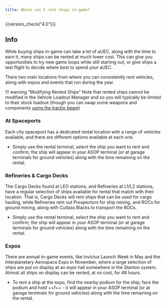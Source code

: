 ```yaml
---
title: Where can I rent ships in-game?
---
```


{{version_check("4.0")}}

## Info

While buying ships in-game can take a lot of aUEC, along with the time to earn
it, many ships can be rented at much lower cost. This can give you opportunities
to try new game loops while still starting out, or give ships a test flight to
decide where best to spend your aUEC.

There two main locations from where you can consistently rent vehicles, along
with expos and events that run during the year.

!!! warning "Modifying Rented Ships"
    Note that rented ships cannot be modified in the Vehicle Loadout Manager
    and so you will typically be limited to their stock loadout (though you
    can swap some weapons and components
    [using the tractor beam](./components/swap-components.md#using-a-tractor-beam))

### At Spaceports

Each city spaceport has a dedicated rental location with a range of vehicles
available, and there are different options available at each one.

- Simply use the rental terminal, select the ship you want to rent and confirm;
the ship will appear in your ASOP terminal (or at garage terminals for ground
vehicles) along with the time remaining on the rental.

### Refineries & Cargo Decks

The Cargo Decks found at LEO stations, and Refineries at L1/L2 stations, have
a regular selection of ships available for rental that match with their
location. That is, Cargo Decks will rent ships that can be used for cargo
hauling, while Refineries rent out Prospectors for ship mining, and ROCs for
ground mining, along with Cutlass Blacks to transport the ROCs.

- Simply use the rental terminal, select the ship you want to rent and confirm;
the ship will appear in your ASOP terminal (or at garage terminals for ground
vehicles) along with the time remaining on the rental.

### Expos

There are annual in-game events, like Invictus Launch Week in May and the
Interplanetary Aerospace Expo in November, where a large selection of ships are
put on display at an expo hall somewhere in the Stanton system. Almost all ships
on display can be rented, at no cost, for 48 hours.

- To rent a ship at the expo, find the nearby podium for the ship; face the
podium and hold ++f++ - it will appear in your ASOP terminal (or at garage
terminals for ground vehicles) along with the time remaining on the rental.
